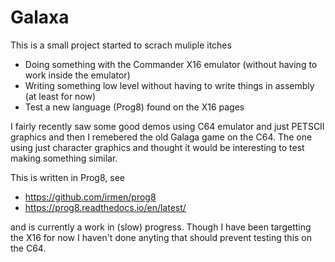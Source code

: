# Galaxa

This is a small project started to scrach muliple itches

- Doing something with the Commander X16 emulator (without having to work inside the emulator)
- Writing something low level without having to write things in assembly (at least for now)
- Test a new language (Prog8) found on the X16 pages

I fairly recently saw some good demos using C64 emulator and just PETSCII graphics and then
I remebered the old Galaga game on the C64. The one using just character graphics and thought
it would be interesting to test making something similar.

This is written in Prog8, see

- https://github.com/irmen/prog8
- https://prog8.readthedocs.io/en/latest/

and is currently a work in (slow) progress. Though I have been targetting the X16 for now
I haven't done anyting that should prevent testing this on the C64.
